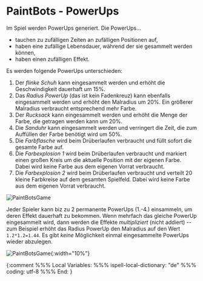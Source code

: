 PaintBots - PowerUps
===

Im Spiel werden PowerUps generiert. Die PowerUps...

- tauchen zu zufälligen Zeiten an zufälligen Positionen auf,
- haben eine zufällige Lebensdauer, während der sie gesammelt werden können,
- haben einen zufälligen Effekt.

Es werden folgende PowerUps unterschieden:

1. Der *flinke Schuh* kann eingesammelt werden und erhöht die Geschwindigkeit
   dauerhaft um 15%.
2. Das *Radius PowerUp* (das ist kein Fadenkreuz) kann ebenfalls eingesammelt
   werden und erhöht den Malradius um 20%. Ein größerer Malradius verbraucht
   entsprechend mehr Farbe.
3. Der *Rucksack* kann eingesammelt werden und erhöht die Menge der Farbe, die
   getragen werden kann um 20%.
4. Die *Sanduhr* kann eingesammelt werden und verringert die Zeit, die zum
   Auffüllen der Farbe benötigt wird um 50%.
5. Die *Farbflasche* wird beim Drüberlaufen verbraucht und füllt sofort die gesamte
   Farbe auf.
6. Die *Farbexplosion 1* wird beim Drüberlaufen verbraucht und markiert einen
   großen Kreis um die aktuelle Position mit der eigenen Farbe. Dabei wird keine
   Farbe aus dem eigenen Vorrat verbraucht.
7. Die *Farbexplosion 2* wird beim Drüberlaufen verbraucht und verteilt 20
   kleine Farbkreise auf dem gesamten Spielfeld. Dabei wird keine Farbe aus dem
   eigenen Vorrat verbraucht.

![PaintBotsGame](/figures/PaintBots_powerups.png)

Jeder Spieler kann biz zu 2 permanente PowerUps (1.-4.) einsammeln, um deren
Effekt dauerhaft zu bekommen. Wenn mehrfach das gleiche PowerUp eingesammelt
wird, dann werden die Effekte *multipliziert* (nicht addiert) -- zum Beispiel
erhöht das Radius PowerUp den Malradius auf den Wert `1.2*1.2=1.44`. Es gibt
*keine* Möglichkeit einmal eingesammelte PowerUps wieder abzulegen.

![PaintBotsGame](/figures/PaintBots_powerups_collected.png){:width="10%"}



{:comment
%%% Local Variables:
%%% ispell-local-dictionary: "de"
%%% coding: utf-8
%%% End:
}
